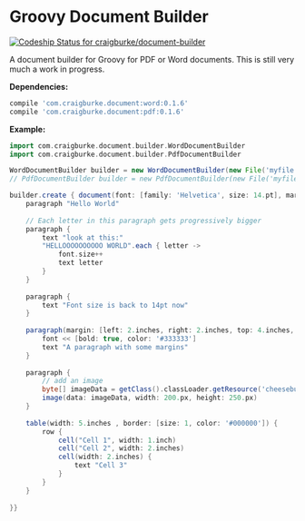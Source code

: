 Groovy Document Builder
================
[ ![Codeship Status for craigburke/document-builder](https://codeship.com/projects/c4c04780-74d2-0132-8185-6662d475f668/status?branch=master)](https://codeship.com/projects/55079)

A document builder for Groovy for PDF or Word documents. This is still very much a work in progress.

**Dependencies:**

```groovy
compile 'com.craigburke.document:word:0.1.6'
compile 'com.craigburke.document:pdf:0.1.6'
```


**Example:**
```groovy
import com.craigburke.document.builder.WordDocumentBuilder
import com.craigburke.document.builder.PdfDocumentBuilder

WordDocumentBuilder builder = new WordDocumentBuilder(new File('myfile.docx'))
// PdfDocumentBuilder builder = new PdfDocumentBuilder(new File('myfile.pdf'))

builder.create { document(font: [family: 'Helvetica', size: 14.pt], margin: [top: 2.inches]) {
    paragraph "Hello World"
    
    // Each letter in this paragraph gets progressively bigger
    paragraph {
        text "look at this:"
        "HELLOOOOOOOOOO WORLD".each { letter ->
            font.size++
            text letter
        }
    }
    
    paragraph {
        text "Font size is back to 14pt now"
    }
    
    paragraph(margin: [left: 2.inches, right: 2.inches, top: 4.inches, bottom: 4.inches]) {
        font << [bold: true, color: '#333333']
        text "A paragraph with some margins"
    }
      
    paragraph {
        // add an image
        byte[] imageData = getClass().classLoader.getResource('cheeseburger.jpg').bytes
        image(data: imageData, width: 200.px, height: 250.px)
    }
      
    table(width: 5.inches , border: [size: 1, color: '#000000']) {
        row {
            cell("Cell 1", width: 1.inch)
            cell("Cell 2", width: 2.inches)
            cell(width: 2.inches) {
                text "Cell 3"
            }
        }
    }
        
}}
```
